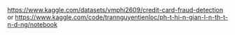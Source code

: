 https://www.kaggle.com/datasets/vmphi2609/credit-card-fraud-detection
or  https://www.kaggle.com/code/trannguyentienloc/ph-t-hi-n-gian-l-n-th-t-n-d-ng/notebook
